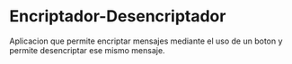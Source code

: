 # Encriptador-Desencriptador

Aplicacion que permite encriptar mensajes mediante el uso de un boton y permite desencriptar ese mismo mensaje.
